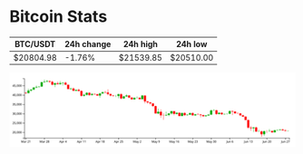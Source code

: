 # Bitcoin Stats

BTC/USDT|24h change|24h high|24h low|
|---|---|---|---|
|$20804.98|-1.76%|$21539.85|$20510.00|

<img src="./chart.svg">
